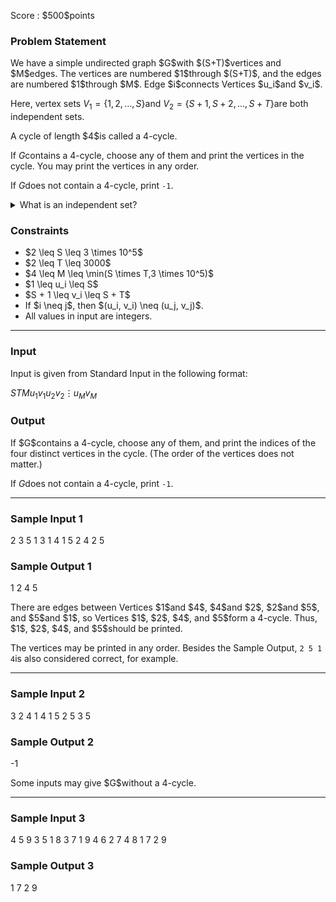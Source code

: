 
<div>

<span>

<span>

<p>
Score : $500$points
</p>

<div>

<section>

### **Problem Statement**

<p>
We have a simple undirected graph $G$with $(S+T)$vertices and $M$edges.  The vertices are numbered $1$through $(S+T)$, and the edges are numbered $1$through $M$.  Edge $i$connects Vertices $u_i$and $v_i$.

Here, vertex sets $V_1 = \lbrace 1, 2,\dots, S\rbrace$and $V_2 = \lbrace S+1, S+2, \dots, S+T \rbrace$are both independent sets.
</p>

<p>
A cycle of length $4$is called a 4-cycle.

If $G$contains a 4-cycle, choose any of them and print the vertices in the cycle.  You may print the vertices in any order.

If $G$does not contain a 4-cycle, print `-1`.
</p>

<details>

<summary>
What is an independent set?
</summary>
An independent set of a graph $G$is a set $V'$of some of the vertices in $G$such that no two vertices of $V'$have an edge between them.


</details>

</section>

</div>

<div>

<section>

### **Constraints**

<ul>

<li>
$2 \leq S \leq 3 \times 10^5$
</li>

<li>
$2 \leq T \leq 3000$
</li>

<li>
$4 \leq M \leq \min(S \times T,3 \times 10^5)$
</li>

<li>
$1 \leq u_i \leq S$
</li>

<li>
$S + 1 \leq v_i \leq S + T$
</li>

<li>
If $i \neq j$, then $(u_i, v_i) \neq (u_j, v_j)$.
</li>

<li>
All values in input are integers.
</li>

</ul>

</section>

</div>

---

<div>

<div>

<section>

### **Input**

<p>
Input is given from Standard Input in the following format:
</p>

<div>

$S$$T$$M$$u_1$$v_1$$u_2$$v_2$$\vdots$$u_M$$v_M$
</div>

</section>

</div>

<div>

<section>

### **Output**

<p>
If $G$contains a 4-cycle, choose any of them, and print the indices of the four distinct vertices in the cycle.  (The order of the vertices does not matter.)

If $G$does not contain a 4-cycle, print `-1`.
</p>

</section>

</div>

</div>

---

<div>

<section>

### **Sample Input 1**

<div>

2 3 5
1 3
1 4
1 5
2 4
2 5

</div>

</section>

</div>

<div>

<section>

### **Sample Output 1**

<div>

1 2 4 5

</div>

<p>
There are edges between Vertices $1$and $4$, $4$and $2$, $2$and $5$, and $5$and $1$, so Vertices $1$, $2$, $4$, and $5$form a 4-cycle.  Thus, $1$, $2$, $4$, and $5$should be printed.

The vertices may be printed in any order.  Besides the Sample Output, `2 5 1 4`is also considered correct, for example.
</p>

</section>

</div>

---

<div>

<section>

### **Sample Input 2**

<div>

3 2 4
1 4
1 5
2 5
3 5

</div>

</section>

</div>

<div>

<section>

### **Sample Output 2**

<div>

-1

</div>

<p>
Some inputs may give $G$without a 4-cycle.
</p>

</section>

</div>

---

<div>

<section>

### **Sample Input 3**

<div>

4 5 9
3 5
1 8
3 7
1 9
4 6
2 7
4 8
1 7
2 9

</div>

</section>

</div>

<div>

<section>

### **Sample Output 3**

<div>

1 7 2 9

</div>

</section>

</div>

</span>

</span>

</div>
